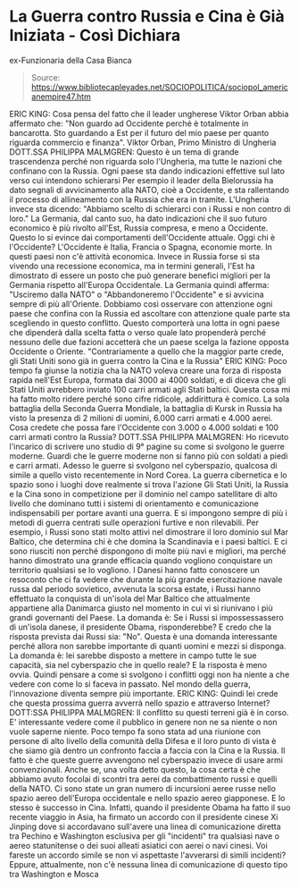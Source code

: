 # La Guerra contro Russia e Cina è Già Iniziata - Così Dichiara 
ex-Funzionaria della Casa Bianca

> Source: https://www.bibliotecapleyades.net/SOCIOPOLITICA/sociopol_americanempire47.htm

ERIC KING:
Cosa pensa del fatto che il leader ungherese Viktor Orban abbia
affermato che:
"Non guardo ad Occidente perché è totalmente in bancarotta.
Sto guardando a Est per il futuro del mio paese per quanto
riguarda commercio e finanza".
Viktor Orban,
Primo Ministro di Ungheria
DOTT.SSA PHILIPPA MALMGREN:
Questo è un tema di grande trascendenza perché non riguarda solo
l'Ungheria, ma tutte le nazioni che confinano con la Russia.
Ogni paese sta dando indicazioni effettive sul lato verso cui
intendono schierarsi
Per esempio il leader della Bielorussia ha dato segnali di
avvicinamento alla NATO, cioè a Occidente, e sta rallentando il
processo di allineamento con la Russia che era in tramite.
L'Ungheria invece sta dicendo:
"Abbiamo scelto di schierarci con i Russi e non contro di
loro."
La Germania, dal canto suo, ha dato indicazioni che il suo
futuro economico è più rivolto all'Est, Russia compresa, e meno
a Occidente. Questo lo si evince dai comportamenti
dell'Occidente attuale.
Oggi chi è l'Occidente? L'Occidente è Italia, Francia o Spagna,
economie morte. In questi paesi non c'è attività economica.
Invece in Russia forse si sta vivendo una recessione economica,
ma in termini generali, l'Est ha dimostrato di essere un posto
che può generare benefici migliori per la Germania rispetto
all'Europa Occidentale.
La Germania quindi afferma: "Usciremo dalla NATO" o
"Abbandoneremo l'Occidente" e si avvicina sempre di più
all'Oriente.
Dobbiamo così osservare con attenzione ogni paese che confina
con la Russia ed ascoltare con attenzione quale parte sta
scegliendo in questo conflitto.
Questo comporterà una lotta in ogni paese che dipenderà dalla
scelta fatta o verso quale lato propenderà perché nessuno delle
due fazioni accetterà che un paese scelga la fazione opposta
Occidente o Oriente.
"Contrariamente a quello che la maggior parte crede,
gli Stati Uniti sono già in guerra
contro la Cina e la Russia"
ERIC KING:
Poco tempo fa giunse la notizia cha la NATO voleva creare una
forza di risposta rapida nell'Est Europa, formata dai 3000 ai
4000 soldati, e di diceva che gli Stati Uniti avrebbero inviato
100 carri armati agli Stati baltici.
Questa cosa mi ha fatto molto ridere perché sono cifre ridicole,
addirittura è comico. La sola battaglia della Seconda Guerra
Mondiale, la battaglia di Kursk in Russia ha visto la presenza
di 2 milioni di uomini, 6.000 carri armati e 4.000 aerei.
Cosa credete che possa fare l'Occidente con 3.000 o 4.000
soldati e 100 carri armati contro la Russia?
DOTT.SSA PHILIPPA MALMGREN:
Ho ricevuto l'incarico di scrivere uno studio di 9° pagine su
come si svolgono le guerre moderne. Guardi che le guerre moderne
non si fanno più con soldati a piedi e carri armati.
Adesso le guerre si svolgono nel cyberspazio, qualcosa di simile
a quello visto recentemente in Nord Corea.
La guerra cibernetica e lo spazio sono i luoghi dove realmente
si trova l'azione
Gli Stati Uniti, la Russia e la Cina sono in competizione per il
dominio nel campo satellitare di alto livello che dominano tutti
i sistemi di orientamento e comunicazione indispensabili per
portare avanti una guerra.
E si impongono sempre di più i metodi di guerra centrati sulle
operazioni furtive e non rilevabili.
Per esempio, i Russi sono stati molto attivi nel dimostrare il
loro dominio sul Mar Baltico, che determina chi è che domina la
Scandinavia e i paesi baltici. E ci sono riusciti non perché
dispongono di molte più navi e migliori, ma perché hanno
dimostrato una grande efficacia quando vogliono conquistare un
territorio qualsiasi se lo vogliono.
I Danesi hanno fatto conoscere un resoconto che ci fa vedere che
durante la più grande esercitazione navale russa dal periodo
sovietico, avvenuta la scorsa estate, i Russi hanno effettuato
la conquista di un'isola del Mar Baltico che attualmente
appartiene alla Danimarca giusto nel momento in cui vi si
riunivano i più grandi governanti del Paese.
La domanda è: Se i Russi si impossessassero di un'isola danese,
il presidente Obama, risponderebbe?
E credo che la risposta prevista dai Russi sia: "No".
Questa è una domanda interessante perché allora non sarebbe
importante di quanti uomini e mezzi si disponga.
La domanda è: lei sarebbe disposto a mettere in campo tutte le
sue capacità, sia nel cyberspazio che in quello reale? E la
risposta è meno ovvia.
Quindi pensare a come si svolgono i conflitti oggi non ha niente
a che vedere con come lo si faceva in passato.
Nel mondo della guerra, l'innovazione diventa sempre più
importante.
ERIC KING:
Quindi lei crede che questa prossima guerra avverrà nello spazio
e attraverso
Internet?
DOTT:SSA PHILIPPA MALMGREN:
Il conflitto su questi terreni già è in corso. E' interessante
vedere come il pubblico in genere non ne sa niente o non vuole
saperne niente.
Poco tempo fa sono stata ad una riunione con persone di alto
livello della comunità della Difesa e il loro punto di vista è
che siamo già dentro un confronto faccia a faccia con la Cina e
la Russia.
Il fatto è che queste guerre avvengono nel cyberspazio invece di
usare armi convenzionali.
Anche se, una volta detto questo, la cosa certa è che abbiamo
avuto focolai di scontri tra aerei da combattimento russi e
quelli della NATO. Ci sono state un gran numero di incursioni
aeree russe nello spazio aereo dell'Europa occidentale e nello
spazio aereo giapponese.
E lo stesso è successo in Cina.
Infatti, quando il presidente Obama ha fatto il suo recente
viaggio in Asia, ha firmato un accordo con il presidente cinese
Xi Jinping dove si accordavano sull'avere una linea di
comunicazione diretta tra Pechino e Washington esclusiva per gli
"incidenti" tra qualsiasi nave o aereo statunitense o dei suoi
alleati asiatici con aerei o navi cinesi.
Voi fareste un accordo simile se non vi aspettaste l'avverarsi
di simili incidenti?
Eppure, attualmente, non c'è nessuna linea di comunicazione di
questo tipo tra Washington e Mosca
